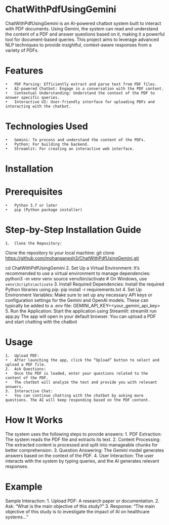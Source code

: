 # ChatWithPdfUsingGemini

ChatWithPdfUsingGemini is an AI-powered chatbot system built to interact with PDF documents. Using Gemini, the system can read and understand the content of a PDF and answer questions based on it, making it a powerful tool for document-based queries. This project aims to leverage advanced NLP techniques to provide insightful, context-aware responses from a variety of PDFs.

# Features
	•	PDF Parsing: Efficiently extract and parse text from PDF files.
	•	AI-powered Chatbot: Engage in a conversation with the PDF content.
	•	Contextual Understanding: Understand the context of the PDF to answer specific queries.
	•	Interactive UI: User-friendly interface for uploading PDFs and interacting with the chatbot.

# Technologies Used
	•	Gemini: To process and understand the content of the PDFs.
	•	Python: For building the backend.
	•	Streamlit: For creating an interactive web interface.

# Installation

# Prerequisites
	•	Python 3.7 or later
	•	pip (Python package installer)

# Step-by-Step Installation Guide
	1.	Clone the Repository:
  Clone the repository to your local machine:
  git clone https://github.com/mohanganesh3/ChatWithPdfUsingGemini.git
  
  cd ChatWithPdfUsingGemini
  2.	Set Up a Virtual Environment:
  It’s recommended to use a virtual environment to manage dependencies:
  python3 -m venv venv
  source venv/bin/activate  # On Windows, use `venv\Scripts\activate`
  3.	Install Required Dependencies:
  Install the required Python libraries using pip:
  pip install -r requirements.txt
  4.	Set Up Environment Variables:
  Make sure to set up any necessary API keys or configuration settings for the Gemini and OpenAI models. These can typically be added to a .env file:
  GEMINI_API_KEY=<your_gemini_api_key>
  5.	Run the Application:
  Start the application using Streamlit:
  streamlit run app.py
  The app will open in your default browser. You can upload a PDF and start chatting with the chatbot
  
  # Usage
	1.	Upload PDF:
	•	After launching the app, click the “Upload” button to select and upload a PDF file.
	2.	Ask Questions:
	•	Once the PDF is loaded, enter your questions related to the content of the PDF.
	•	The chatbot will analyze the text and provide you with relevant answers.
	3.	Interactive Chat:
	•	You can continue chatting with the chatbot by asking more questions. The AI will keep responding based on the PDF content.

 # How It Works

 The system uses the following steps to provide answers:
	1.	PDF Extraction: The system reads the PDF file and extracts its text.
	2.	Content Processing: The extracted content is processed and split into manageable chunks for better comprehension.
	3.	Question Answering: The Gemini model generates answers based on the context of the PDF.
	4.	User Interaction: The user interacts with the system by typing queries, and the AI generates relevant responses.

 # Example

  Sample Interaction:
	1.	Upload PDF: A research paper or documentation.
	2.	Ask: “What is the main objective of this study?”
	3.	Response: “The main objective of this study is to investigate the impact of AI on healthcare systems…”
